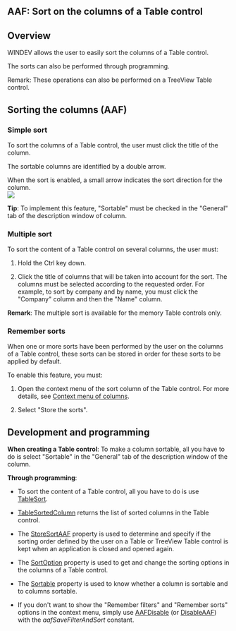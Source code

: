 
## AAF: Sort on the columns of a Table control
			



<a name="NOTE1"></a>
<a name="NOTE1_1"></a>


## Overview
<a name="overview_ELTTEXTE000146"></a>
WINDEV allows the user to easily sort the columns of a Table control. 

The sorts can also be performed through programming. 

Remark: These operations can also be performed on a TreeView Table control. 

<a name="NOTE2"></a>
<a name="NOTE2_1"></a>


## Sorting the columns (AAF)
<a name="sorting_the_columns_aaf_ELTTEXTE000170"></a>


### Simple sort
<a name="simple_sort_ELTPARAGRAPHE000022"></a>

To sort the columns of a Table control, the user must click the title of the column.

The sortable columns are identified by a double arrow.

When the sort is enabled, a small arrow indicates the sort direction for the column.
<br>![](https://doc.pcsoft.fr/en-US/images/image.awp?langid=3&name=Triez%20les%20donn%E9es%20affich%E9es%20dans%20vos%20tables%20en%20un%20clic.jpg)


**Tip**: To implement this feature, "Sortable" must be checked in the "General" tab of the description window of column.
<a name="NOTE2_2"></a>


### Multiple sort
<a name="multiple_sort_ELTPARAGRAPHE000037"></a>

To sort the content of a Table control on several columns, the user must:

1. Hold the Ctrl key down.

2. Click the title of columns that will be taken into account for the sort. The columns must be selected according to the requested order. For example, to sort by company and by name, you must click the "Company" column and then the "Name" column.




**Remark**: The multiple sort is available for the memory Table controls only.
<a name="NOTE2_3"></a>


### Remember sorts
<a name="remember_sorts_ELTPARAGRAPHE000051"></a>

When one or more sorts have been performed by the user on the columns of a Table control, these sorts can be stored in order for these sorts to be applied by default. 

To enable this feature, you must: 

1. Open the context menu of the sort column of the Table control. For more details, see [Context menu of columns](../WDChamp/9500125.md). 

2. Select "Store the sorts". 




<a name="NOTE3"></a>
<a name="NOTE3_1"></a>


## Development and programming
<a name="development_and_programming_ELTTEXTE000206"></a>
**When creating a Table control**:
To make a column sortable, all you have to do is select "Sortable" in the "General" tab of the description window of the column. 

**Through programming**: 

- To sort the content of a Table control, all you have to do is use [TableSort](../WDLang1/3074035.md). 

- [TableSortedColumn](../WDLang1/3074010.md) returns the list of sorted columns in the Table control. 

- The [StoreSortAAF](../Proprietes/1000020069.md) property is used to determine and specify if the sorting order defined by the user on a Table or TreeView Table control is kept when an application is closed and opened again.

- The [SortOption](../Proprietes/1000017044.md) property is used to get and change the sorting options in the columns of a Table control. 

- The [Sortable](../Proprietes/2510116.md) property is used to know whether a column is sortable and to columns sortable. 

- If you don't want to show the "Remember filters" and "Remember sorts" options in the context menu, simply use [AAFDisable](../WDLang1/1000022018.md) (or [DisableAAF](../WDLang1/3013061.md)) with the *aafSaveFilterAndSort* constant.





